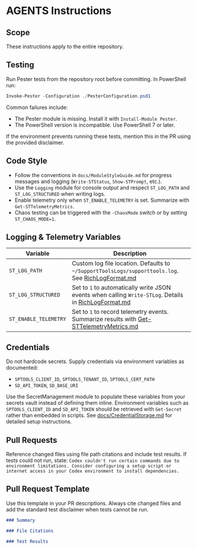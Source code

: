 # AGENTS Instructions

## Scope
These instructions apply to the entire repository.

## Testing
Run Pester tests from the repository root before committing. In PowerShell run:

```powershell
Invoke-Pester -Configuration ./PesterConfiguration.psd1
```

Common failures include:

- The Pester module is missing. Install it with `Install-Module Pester`.
- The PowerShell version is incompatible. Use PowerShell 7 or later.

If the environment prevents running these tests, mention this in the PR using the provided disclaimer.

## Code Style
- Follow the conventions in `docs/ModuleStyleGuide.md` for progress messages and logging (`Write-STStatus`, `Show-STPrompt`, etc.).
- Use the `Logging` module for console output and respect `ST_LOG_PATH` and `ST_LOG_STRUCTURED` when writing logs.
- Enable telemetry only when `ST_ENABLE_TELEMETRY` is set. Summarize with `Get-STTelemetryMetrics`.
- Chaos testing can be triggered with the `-ChaosMode` switch or by setting `ST_CHAOS_MODE=1`.

## Logging & Telemetry Variables

| Variable | Description |
|----------|-------------|
| `ST_LOG_PATH` | Custom log file location. Defaults to `~/SupportToolsLogs/supporttools.log`. See [RichLogFormat.md](docs/Logging/RichLogFormat.md) |
| `ST_LOG_STRUCTURED` | Set to `1` to automatically write JSON events when calling `Write-STLog`. Details in [RichLogFormat.md](docs/Logging/RichLogFormat.md) |
| `ST_ENABLE_TELEMETRY` | Set to `1` to record telemetry events. Summarize results with [Get-STTelemetryMetrics.md](docs/Telemetry/Get-STTelemetryMetrics.md) |

## Credentials
Do not hardcode secrets. Supply credentials via environment variables as documented:
- `SPTOOLS_CLIENT_ID`, `SPTOOLS_TENANT_ID`, `SPTOOLS_CERT_PATH`
- `SD_API_TOKEN`, `SD_BASE_URI`

Use the SecretManagement module to populate these variables from your secrets vault instead of defining them inline. Environment variables such as `SPTOOLS_CLIENT_ID` and `SD_API_TOKEN` should be retrieved with `Get-Secret` rather than embedded in scripts. See [docs/CredentialStorage.md](docs/CredentialStorage.md) for detailed setup instructions.

## Pull Requests
Reference changed files using file path citations and include test results. If tests could not run, state: `Codex couldn't run certain commands due to environment limitations. Consider configuring a setup script or internet access in your Codex environment to install dependencies.`
## Pull Request Template
Use this template in your PR descriptions. Always cite changed files and add the standard test disclaimer when tests cannot be run.

```markdown
### Summary

### File Citations

### Test Results
```
